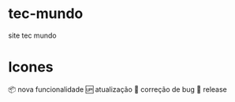 # tec-mundo
site tec mundo

# Icones
📦 nova funcionalidade
🆙 atualização
🐞 correção de bug
🏁 release
 
